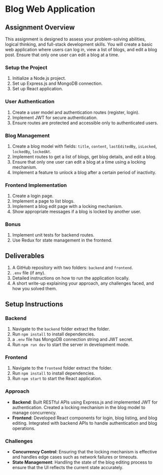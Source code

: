 # Blog Web Application

## Assignment Overview

This assignment is designed to assess your problem-solving abilities, logical thinking, and full-stack development skills. You will create a basic web application where users can log in, view a list of blogs, and edit a blog post. Ensure that only one user can edit a blog at a time.

### Setup the Project

1. Initialize a Node.js project.
2. Set up Express.js and MongoDB connection.
3. Set up React application.

### User Authentication

1. Create a user model and authentication routes (register, login).
2. Implement JWT for secure authentication.
3. Ensure routes are protected and accessible only to authenticated users.

### Blog Management

1. Create a blog model with fields: `title`, `content`, `lastEditedBy`, `isLocked`, `lockedBy`, `lockedAt`.
2. Implement routes to get a list of blogs, get blog details, and edit a blog.
3. Ensure that only one user can edit a blog at a time using a locking mechanism.
4. Implement a feature to unlock a blog after a certain period of inactivity.

### Frontend Implementation

1. Create a login page.
2. Implement a page to list blogs.
3. Implement a blog edit page with a locking mechanism.
4. Show appropriate messages if a blog is locked by another user.

### Bonus

1. Implement unit tests for backend routes.
2. Use Redux for state management in the frontend.

## Deliverables

1. A GitHub repository with two folders: `backend` and `frontend`.
2. `.env` file (if any).
3. Detailed instructions on how to run the application locally.
4. A short write-up explaining your approach, any challenges faced, and how you solved them.

## Setup Instructions

### Backend

1. Navigate to the `backend` folder extract the folder.
2. Run `npm install` to install dependencies.
3. a `.env` file has MongoDB connection string and JWT secret.
4. Run `npm run dev` to start the server in development mode.

### Frontend

1. Navigate to the `frontend` folder extract the folder.
2. Run `npm install` to install dependencies.
3. Run `npm start` to start the React application.

### Approach

- **Backend**: Built RESTful APIs using Express.js and implemented JWT for authentication. Created a locking mechanism in the blog model to manage concurrency.
- **Frontend**: Developed React components for login, blog listing, and blog editing. Integrated with backend APIs to handle authentication and blog operations.

### Challenges

- **Concurrency Control**: Ensuring that the locking mechanism is effective and handles edge cases such as network failures or timeouts.
- **State Management**: Handling the state of the blog editing process to ensure that the UI reflects the current state accurately.
